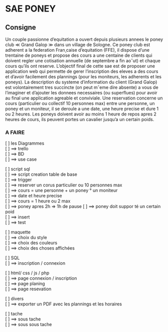 # SAE PONEY


## Consigne 
Un couple passionne d’equitation a ouvert depuis plusieurs annees le poney club ≪ Grand
Galop ≫ dans un village de Sologne. Ce poney club est adherent a la federation Fran¸caise
d’equitation (FFE), il dispose d’une trentaine de poneys et propose des cours a une centaine
de clients qui doivent regler une cotisation annuelle (de septembre a fin aoˆut) et chaque
cours qu’ils ont reserve. L’objectif final de cette sae est de proposer une application web
qui permette de gerer l’inscription des eleves a des cours et d’avoir facilement des plannings
(pour les moniteurs, les adherents et les poneys). La description du systeme d’information
du client (Grand Galop) est volontairement tres succincte (on peut mˆeme dire absente) a
vous de l’imaginer et d’ajouter les donnees necessaires (ou superflues) pour avoir au final
une application agreable et conviviale.
Une reservation concerne un cours (particulier ou collectif 10 personnes max) entre une
personne, un poney et un moniteur, il se deroule a une date, une heure precise et dure 1 ou
2 heures. Les poneys doivent avoir au moins 1 heure de repos apres 2 heures de cours, ils
peuvent portes un cavalier jusqu’a un certain poids.




### A FAIRE

[ ] les Diagrammes  
[ ]     ==> trello  
[ ]     ==> BD  
[ ]     ==> use case  


[ ] script sql  
[ ]     ==> script creation table de base   
[ ]     ==> trigger    
[ ]         ==> reserver un corus particulier ou 10 personnes max  
[ ]         ==> cours = une personne + un poney ° un moniteur  
[ ]         ==> date et heure precise  
[ ]         ==> cours = 1 heure ou 2 max  
[ ]         ==> poney apres 2h => 1h de pause 
[ ]         ==> poney doit suppor   té un certain poid  
[ ]     ==> insert    
[ ]     ==> test   

[ ] maquette  
[ ]     ==> choix du style   
[ ]     ==> choix des couleurs   
[ ]     ==> choix des choses affichées   
   
[ ] SQL     
[ ]     ==> inscription / connexion   
   

[ ] html/ css / js / php   
[ ]     ==> page connexion / inscription    
[ ]     ==> page planing    
[ ]     ==> page resevation  
 
[ ] divers  
[ ]     ==> exporter un PDF avec les plannings et les horaires    




[ ] tache  
[ ]     ==> sous tache  
[ ]         ==> sous sous tache  

